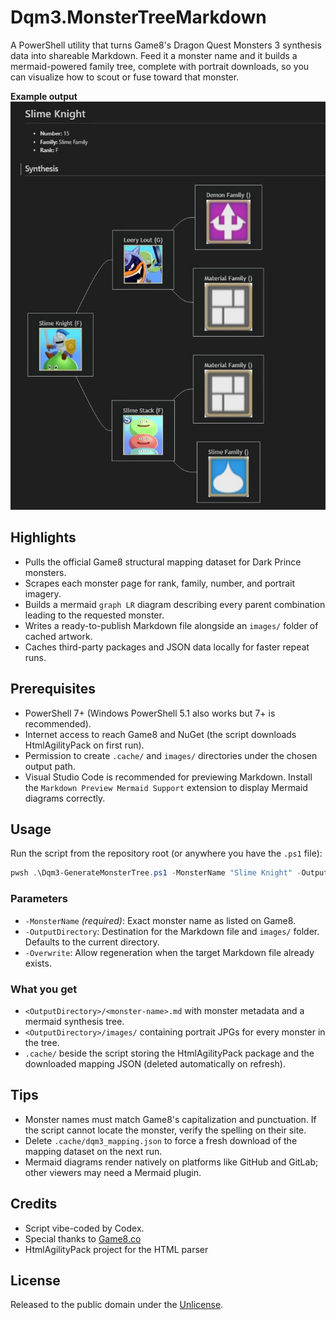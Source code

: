 # Dqm3.MonsterTreeMarkdown

A PowerShell utility that turns Game8's Dragon Quest Monsters 3 synthesis data into shareable Markdown. Feed it a monster name and it builds a mermaid-powered family tree, complete with portrait downloads, so you can visualize how to scout or fuse toward that monster.

**Example output**
![Example](assets/example.png)

## Highlights

- Pulls the official Game8 structural mapping dataset for Dark Prince monsters.
- Scrapes each monster page for rank, family, number, and portrait imagery.
- Builds a mermaid `graph LR` diagram describing every parent combination leading to the requested monster.
- Writes a ready-to-publish Markdown file alongside an `images/` folder of cached artwork.
- Caches third-party packages and JSON data locally for faster repeat runs.

## Prerequisites

- PowerShell 7+ (Windows PowerShell 5.1 also works but 7+ is recommended).
- Internet access to reach Game8 and NuGet (the script downloads HtmlAgilityPack on first run).
- Permission to create `.cache/` and `images/` directories under the chosen output path.
- Visual Studio Code is recommended for previewing Markdown. Install the `Markdown Preview Mermaid Support` extension to display Mermaid diagrams correctly.

## Usage

Run the script from the repository root (or anywhere you have the `.ps1` file):

```powershell
pwsh .\Dqm3-GenerateMonsterTree.ps1 -MonsterName "Slime Knight" -OutputDirectory .\output -Overwrite
```

### Parameters

- `-MonsterName` *(required)*: Exact monster name as listed on Game8.
- `-OutputDirectory`: Destination for the Markdown file and `images/` folder. Defaults to the current directory.
- `-Overwrite`: Allow regeneration when the target Markdown file already exists.

### What you get

- `<OutputDirectory>/<monster-name>.md` with monster metadata and a mermaid synthesis tree.
- `<OutputDirectory>/images/` containing portrait JPGs for every monster in the tree.
- `.cache/` beside the script storing the HtmlAgilityPack package and the downloaded mapping JSON (deleted automatically on refresh).

## Tips

- Monster names must match Game8's capitalization and punctuation. If the script cannot locate the monster, verify the spelling on their site.
- Delete `.cache/dqm3_mapping.json` to force a fresh download of the mapping dataset on the next run.
- Mermaid diagrams render natively on platforms like GitHub and GitLab; other viewers may need a Mermaid plugin.

## Credits

- Script vibe-coded by Codex.
- Special thanks to [Game8.co](https://game8.co/games/DQM-Dark-Prince)
- HtmlAgilityPack project for the HTML parser

## License

Released to the public domain under the [Unlicense](LICENSE).
